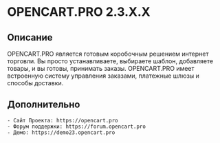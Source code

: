 # OPENCART.PRO 2.3.X.X

## Описание

OPENCART.PRO  является  готовым коробочным решением интернет торговли. Вы просто устанавливаете, выбираете шаблон, добавляете товары, и вы готовы, принимать заказы. OPENCART.PRO имеет встроенную систему  управления заказами, платежные шлюзы и способы доставки.

## Дополнительно
	- Сайт Проекта: https://opencart.pro
	- Форум поддержки: https://forum.opencart.pro
	- Демо: https://demo23.opencart.pro

